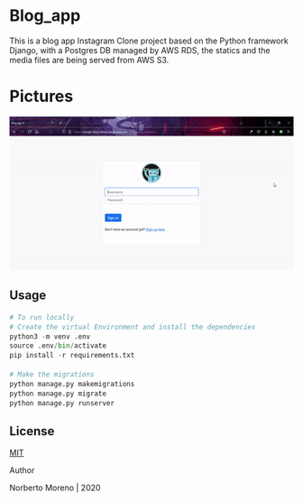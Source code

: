 # Blog_app
This is a blog app Instagram Clone project based on the Python framework Django, with a Postgres DB managed by AWS RDS, the statics and the media files are being served from AWS S3.


# Pictures

<img src="https://github.com/NorberMV/DjangoBlogLive/blob/master/repo_pics/picBlog.gif" width="600">

## Usage

```python
# To run locally
# Create the virtual Environment and install the dependencies
python3 -m venv .env
source .env/bin/activate
pip install -r requirements.txt

# Make the migrations
python manage.py makemigrations
python manage.py migrate
python manage.py runserver
```

## License
[MIT](https://choosealicense.com/licenses/mit/)

Author

Norberto Moreno | 2020